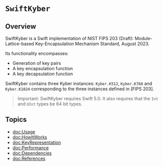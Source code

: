 # ``SwiftKyber``

## Overview

SwiftKyber is a Swift implementation of NIST FIPS 203 (Draft): Module-Lattice-based Key-Encapsulation Mechanism Standard, August 2023.

Its functionality encompasses:

* Generation of key pairs
* A key encapsulation function
* A key decapsulation function

SwiftKyber contains three Kyber instances: `Kyber.K512`, `Kyber.K768` and `Kyber.K1024` corresponding to the three instances defined in [FIPS 203].
> Important:
SwiftKyber requires Swift 5.0. It also requires that the `Int` and `UInt` types be 64 bit types.

## Topics

- <doc:Usage>
- <doc:HowItWorks>
- <doc:KeyRepresentation>
- <doc:Performance>
- <doc:Dependencies>
- <doc:References>

